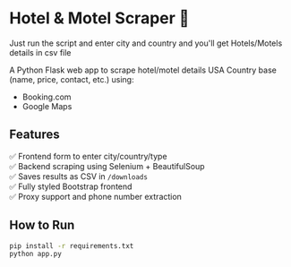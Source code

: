 # Hotel & Motel Scraper 🏨

Just run the script and enter city and country and you'll get Hotels/Motels details in csv file

A Python Flask web app to scrape hotel/motel details USA Country base (name, price, contact, etc.) using:

- Booking.com
- Google Maps

## Features

✅ Frontend form to enter city/country/type  
✅ Backend scraping using Selenium + BeautifulSoup  
✅ Saves results as CSV in `/downloads`  
✅ Fully styled Bootstrap frontend  
✅ Proxy support and phone number extraction

## How to Run

```bash
pip install -r requirements.txt
python app.py
